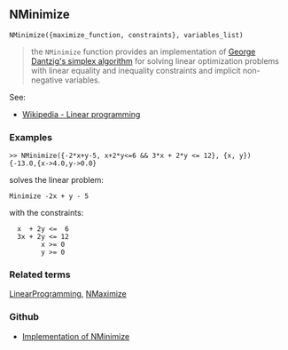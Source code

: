 ## NMinimize

```
NMinimize({maximize_function, constraints}, variables_list)
```

> the `NMinimize` function provides an implementation of [George Dantzig's simplex algorithm](http://en.wikipedia.org/wiki/Simplex_algorithm) for solving linear optimization problems with linear equality and inequality constraints and implicit non-negative variables.

See:  
* [Wikipedia - Linear programming](http://en.wikipedia.org/wiki/Linear_programming)
 
### Examples
	
```
>> NMinimize({-2*x+y-5, x+2*y<=6 && 3*x + 2*y <= 12}, {x, y})
{-13.0,{x->4.0,y->0.0}
```

solves the linear problem:

```
Minimize -2x + y - 5
```

with the constraints:

```
  x  + 2y <=  6
  3x + 2y <= 12
        x >= 0
		y >= 0
```

### Related terms
[LinearProgramming](LinearProgramming.md), [NMaximize](NMaximize.md)

### Github

* [Implementation of NMinimize](https://github.com/axkr/symja_android_library/blob/master/symja_android_library/matheclipse-core/src/main/java/org/matheclipse/core/builtin/MinMaxFunctions.java#L631) 
